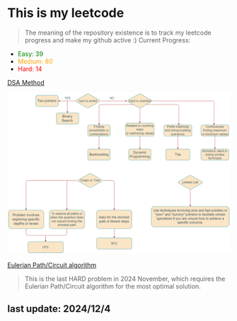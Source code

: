 # This is my leetcode

>The meaning of the repository existence is to track my leetcode progress and make my github active :)
Current Progress:
- <span style="color:green">Easy: 39</span>
- <span style="color:orange">Medium: 80</span>
- <span style="color:red">Hard: 14</span>

[DSA Method](https://leetcode.com/problems/split-a-string-into-the-max-number-of-unique-substrings/editorial/#overview)

![DSA Road Map](./imgs/DSA_road_map.png)

[Eulerian Path/Circuit algorithm](https://www.youtube.com/watch?v=8MpoO2zA2l4)
> This is the last HARD  problem in 2024 November, which requires the Eulerian Path/Circuit algorithm for the most optimal solution.

## last update: 2024/12/4